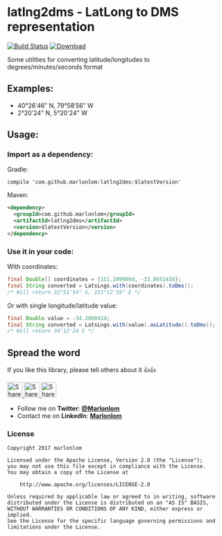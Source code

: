 # latlng2dms - LatLong to DMS representation

[![Build Status](https://travis-ci.org/marlonlom/latlng2dms.svg?branch=master)](https://travis-ci.org/marlonlom/latlng2dms)
[ ![Download](https://api.bintray.com/packages/marlonlom/latlng2dms/latlng2dms/images/download.svg?version=1.0.0) ](https://bintray.com/marlonlom/latlng2dms/latlng2dms/1.0.0/link)

Some utilities for converting latitude/longitudes to degrees/minutes/seconds format

## Examples:
- 40°26′46″ N, 79°58′56″ W
- 2°20'24" N, 5°20'24" W

## Usage:

### Import as a dependency:

Gradle:

```
compile 'com.github.marlonlom:latlng2dms:$latestVersion'
```

Maven:

```xml
<dependency>
  <groupId>com.github.marlonlom</groupId>
  <artifactId>latlng2dms</artifactId>
  <version>$latestVersion</version>
</dependency>
```

### Use it in your code:

With coordinates:

```java
final Double[] coordinates = {151.209900d, -33.865143d};
final String converted = LatsLngs.with(coordinates).toDms();
/* Will return 33°51'54" S, 151°12'35" E */
```

Or with single longitude/latitude value:

```java
final Double value = -34.206841d;
final String converted = LatsLngs.with(value).asLatitude().toDms();
/* Will return 34°12'24 S */
```


## Spread the word

If you like this library, please tell others about it :thumbsup::thumbsup:

<a href="https://twitter.com/intent/tweet?text=Trying%20to%20show%20coordinates%20more%20friendly%3F%20Check%20out%20this%20awesome%20library%20on%20Github%3A%20https://github.com/marlonlom/latlng2dms" target="_blank" title="share to twitter" style="width:100%"><img src="https://github.com/marlonlom/staticmaps_builder/blob/master/design/twitter_icon.png" title="Share on Twitter" width="35" height=35 />
<a href="https://plus.google.com/share?url=https://github.com/marlonlom/latlng2dms" target="_blank" title="share to G+" style="width:100%"><img src="https://github.com/marlonlom/staticmaps_builder/blob/master/design/googleplus_icon.png" target="_blank"  title="Share on Google+" width="35" height=35 />
<a href="https://www.facebook.com/sharer/sharer.php?u=https://github.com/marlonlom/latlng2dms" target="_blank" title="share to facebook" style="width:100%"><img src="https://github.com/marlonlom/staticmaps_builder/blob/master/design/facebook_icon.png" title="Share on Facebook" width="35" height=35 />

 - []()Follow me on **Twitter**: [**@Marlonlom**](https://twitter.com/marlonlom)
 - Contact me on **LinkedIn**: [**Marlonlom**](https://co.linkedin.com/in/marlonlom)


### License

```
Copyright 2017 marlonlom

Licensed under the Apache License, Version 2.0 (the "License");
you may not use this file except in compliance with the License.
You may obtain a copy of the License at

    http://www.apache.org/licenses/LICENSE-2.0

Unless required by applicable law or agreed to in writing, software
distributed under the License is distributed on an "AS IS" BASIS,
WITHOUT WARRANTIES OR CONDITIONS OF ANY KIND, either express or implied.
See the License for the specific language governing permissions and
limitations under the License.
```
